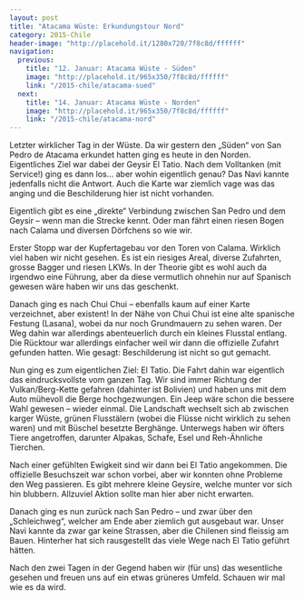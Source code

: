 ```yaml
---
layout: post
title: "Atacama Wüste: Erkundungstour Nord"
category: 2015-Chile
header-image: "http://placehold.it/1280x720/7f8c8d/ffffff"
navigation:
  previous:
    title: "12. Januar: Atacama Wüste - Süden"
    image: "http://placehold.it/965x350/7f8c8d/ffffff"
    link: "/2015-chile/atacama-sued"
  next:
    title: "14. Januar: Atacama Wüste - Norden"
    image: "http://placehold.it/965x350/7f8c8d/ffffff"
    link: "/2015-chile/atacama-nord"
---
```

Letzter wirklicher Tag in der Wüste. Da wir gestern den „Süden“ von San Pedro de Atacama erkundet hatten ging es heute in den Norden. Eigentliches Ziel war dabei der Geysir El Tatio. Nach dem Volltanken (mit Service!) ging es dann los… aber wohin eigentlich genau? Das Navi kannte jedenfalls nicht die Antwort. Auch die Karte war ziemlich vage was das anging und die Beschilderung hier ist nicht vorhanden. 

Eigentlich gibt es eine „direkte“ Verbindung zwischen San Pedro und dem Geysir – wenn man die Strecke kennt. Oder man fährt einen riesen Bogen nach Calama und diversen Dörfchens so wie wir.  

Erster Stopp war der Kupfertagebau vor den Toren von Calama. Wirklich viel haben wir nicht gesehen. Es ist ein riesiges Areal, diverse Zufahrten, grosse Bagger und riesen LKWs. In der Theorie gibt es wohl auch da irgendwo eine Führung, aber da diese vermutlich ohnehin nur auf Spanisch gewesen wäre haben wir uns das geschenkt.  

Danach ging es nach Chui Chui – ebenfalls kaum auf einer Karte verzeichnet, aber existent! In der Nähe von Chui Chui ist eine alte spanische Festung (Lasana), wobei da nur noch Grundmauern zu sehen waren. Der Weg dahin war allerdings abenteuerlich durch ein kleines Flusstal entlang. Die Rücktour war allerdings einfacher weil wir dann die offizielle Zufahrt gefunden hatten. Wie gesagt: Beschilderung ist nicht so gut gemacht.  

Nun ging es zum eigentlichen Ziel: El Tatio. Die Fahrt dahin war eigentlich das eindrucksvollste vom ganzen Tag. Wir sind immer Richtung der Vulkan/Berg-Kette gefahren (dahinter ist Bolivien) und haben uns mit dem Auto mühevoll die Berge hochgezwungen. Ein Jeep wäre schon die bessere Wahl gewesen – wieder einmal. Die Landschaft wechselt sich ab zwischen karger Wüste, grünen Flusstälern (wobei die Flüsse nicht wirklich zu sehen waren) und mit Büschel besetzte Berghänge. Unterwegs haben wir öfters Tiere angetroffen, darunter Alpakas, Schafe, Esel und Reh-Ähnliche Tierchen.  

Nach einer gefühlten Ewigkeit sind wir dann bei El Tatio angekommen. Die offizielle Besuchszeit war schon vorbei, aber wir konnten ohne Probleme den Weg passieren. Es gibt mehrere kleine Geysire, welche munter vor sich hin blubbern. Allzuviel Aktion sollte man hier aber nicht erwarten.  

Danach ging es nun zurück nach San Pedro – und zwar über den „Schleichweg“, welcher am Ende aber ziemlich gut ausgebaut war. Unser Navi kannte da zwar gar keine Strassen, aber die Chilenen sind fleissig am Bauen. Hinterher hat sich rausgestellt das viele Wege nach El Tatio geführt hätten. 

Nach den zwei Tagen in der Gegend haben wir (für uns) das wesentliche gesehen und freuen uns auf ein etwas grüneres Umfeld. Schauen wir mal wie es da wird. 